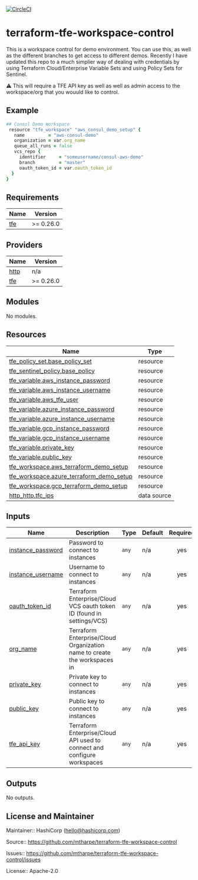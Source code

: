 [![CircleCI](https://dl.circleci.com/status-badge/img/gh/mtharpe/terraform-tfe-workspace-control/tree/master.svg?style=svg)](https://dl.circleci.com/status-badge/redirect/gh/mtharpe/terraform-tfe-workspace-control/tree/master)

# terraform-tfe-workspace-control
This is a workspace control for demo environment. You can use this, as well as the different branches to get access to different demos. Recently I have updated this repo to a much simplier way of dealing with credentials by using Terraform Cloud/Enterprise Variable Sets and using Policy Sets for Sentinel.

:warning: This will require a TFE API key as well as well as admin access to the workspace/org that you wouuld like to control.

## Example

```ruby
## Consul Demo Workspace
 resource "tfe_workspace" "aws_consul_demo_setup" {
   name         = "aws-consul-demo"
   organization = var.org_name
   queue_all_runs = false
   vcs_repo {
     identifier     = "someusername/consul-aws-demo"
     branch         = "master"
     oauth_token_id = var.oauth_token_id
  }
}
```

## Requirements

| Name | Version |
|------|---------|
| <a name="requirement_tfe"></a> [tfe](#requirement\_tfe) | >= 0.26.0 |

## Providers

| Name | Version |
|------|---------|
| <a name="provider_http"></a> [http](#provider\_http) | n/a |
| <a name="provider_tfe"></a> [tfe](#provider\_tfe) | >= 0.26.0 |

## Modules

No modules.

## Resources

| Name | Type |
|------|------|
| [tfe_policy_set.base_policy_set](https://registry.terraform.io/providers/hashicorp/tfe/latest/docs/resources/policy_set) | resource |
| [tfe_sentinel_policy.base_policy](https://registry.terraform.io/providers/hashicorp/tfe/latest/docs/resources/sentinel_policy) | resource |
| [tfe_variable.aws_instance_password](https://registry.terraform.io/providers/hashicorp/tfe/latest/docs/resources/variable) | resource |
| [tfe_variable.aws_instance_username](https://registry.terraform.io/providers/hashicorp/tfe/latest/docs/resources/variable) | resource |
| [tfe_variable.aws_tfe_user](https://registry.terraform.io/providers/hashicorp/tfe/latest/docs/resources/variable) | resource |
| [tfe_variable.azure_instance_password](https://registry.terraform.io/providers/hashicorp/tfe/latest/docs/resources/variable) | resource |
| [tfe_variable.azure_instance_username](https://registry.terraform.io/providers/hashicorp/tfe/latest/docs/resources/variable) | resource |
| [tfe_variable.gcp_instance_password](https://registry.terraform.io/providers/hashicorp/tfe/latest/docs/resources/variable) | resource |
| [tfe_variable.gcp_instance_username](https://registry.terraform.io/providers/hashicorp/tfe/latest/docs/resources/variable) | resource |
| [tfe_variable.private_key](https://registry.terraform.io/providers/hashicorp/tfe/latest/docs/resources/variable) | resource |
| [tfe_variable.public_key](https://registry.terraform.io/providers/hashicorp/tfe/latest/docs/resources/variable) | resource |
| [tfe_workspace.aws_terraform_demo_setup](https://registry.terraform.io/providers/hashicorp/tfe/latest/docs/resources/workspace) | resource |
| [tfe_workspace.azure_terraform_demo_setup](https://registry.terraform.io/providers/hashicorp/tfe/latest/docs/resources/workspace) | resource |
| [tfe_workspace.gcp_terraform_demo_setup](https://registry.terraform.io/providers/hashicorp/tfe/latest/docs/resources/workspace) | resource |
| [http_http.tfc_ips](https://registry.terraform.io/providers/hashicorp/http/latest/docs/data-sources/http) | data source |

## Inputs

| Name | Description | Type | Default | Required |
|------|-------------|------|---------|:--------:|
| <a name="input_instance_password"></a> [instance\_password](#input\_instance\_password) | Password to connect to instances | `any` | n/a | yes |
| <a name="input_instance_username"></a> [instance\_username](#input\_instance\_username) | Username to connect to instances | `any` | n/a | yes |
| <a name="input_oauth_token_id"></a> [oauth\_token\_id](#input\_oauth\_token\_id) | Terraform Enterprise/Cloud VCS oauth token ID (found in settings/VCS) | `any` | n/a | yes |
| <a name="input_org_name"></a> [org\_name](#input\_org\_name) | Terraform Enterprise/Cloud Organization name to create the workspaces in | `any` | n/a | yes |
| <a name="input_private_key"></a> [private\_key](#input\_private\_key) | Private key to connect to instances | `any` | n/a | yes |
| <a name="input_public_key"></a> [public\_key](#input\_public\_key) | Public key to connect to instances | `any` | n/a | yes |
| <a name="input_tfe_api_key"></a> [tfe\_api\_key](#input\_tfe\_api\_key) | Terraform Enterprise/Cloud API used to connect and configure workspaces | `any` | n/a | yes |

## Outputs

No outputs.

## License and Maintainer

Maintainer:: HashiCorp (<hello@hashicorp.com>)

Source:: https://github.com/mtharpe/terraform-tfe-workspace-control

Issues:: https://github.com/mtharpe/terraform-tfe-workspace-control/issues

License:: Apache-2.0

